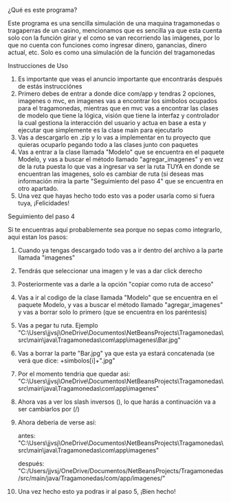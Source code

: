 ¿Qué es este programa?

Este programa es una sencilla simulación de una maquina tragamonedas o tragaperras de un casino, mencionamos que es sencilla ya que esta cuenta solo con la función girar y el como
se van recorriendo las imágenes, por lo que no cuenta con funciones como ingresar dinero, ganancias, dinero actual, etc. Solo es como una simulación de la función del tragamonedas

Instrucciones de Uso
1. Es importante que veas el anuncio importante que encontrarás después de estás instrucciónes
2. Primero debes de entrar a donde dice com/app y tendras 2 opciones, imagenes o mvc, en imagenes vas a encontrar los simbolos ocupados para el tragamonedas, mientras que en mvc vas
   a encontrar las clases de modelo que tiene la lógica, visión que tiene la interfaz y controlador la cual gestiona la interacción del usuario y actua en base a esta y ejecutar
   que simplemente es la clase main para ejecutarlo
3. Vas a descargarlo en .zip y lo vas a implementar en tu proyecto que quieras ocuparlo pegando todo a las clases junto con paquetes
4. Vas a entrar a la clase llamada "Modelo" que se encuentra en el paquete Modelo, y vas a buscar el método llamado "agregar_imagenes" y en vez de la ruta puesta lo que vas a ingresar
   va ser la ruta TUYA en donde se encuentran las imagenes, solo es cambiar de ruta (si deseas mas información mira la parte "Seguimiento del paso 4" que se encuentra en otro apartado.
5. Una vez que hayas hecho todo esto vas a poder usarla como si fuera tuya, ¡Felicidades!

Seguimiento del paso 4

Si te encuentras aquí probablemente sea porque no sepas como integrarlo, aqui estan los pasos:
1. Cuando ya tengas descargado todo vas a ir dentro del archivo a la parte llamada "imagenes"
2. Tendrás que seleccionar una imagen y le vas a dar click derecho
3. Posteriormente vas a darle a la opción "copiar como ruta de acceso"
4. Vas a ir al codigo de la clase llamada "Modelo" que se encuentra en el paquete Modelo, y vas a buscar el método llamado "agregar_imagenes" y vas a borrar solo lo primero (que se encuentra
   en los paréntesis)
5. Vas a pegar tu ruta. Ejemplo "C:\Users\jjvsj\OneDrive\Documentos\NetBeansProjects\Tragamonedas\src\main\java\Tragamonedas\com\app\imagenes\Bar.jpg"
6. Vas a borrar la parte "Bar.jpg" ya que esta ya estará concatenada (se verá que dice:   +simbolos[i]+".jpg"
7. Por el momento tendria que quedar asi: "C:\Users\jjvsj\OneDrive\Documentos\NetBeansProjects\Tragamonedas\src\main\java\Tragamonedas\com\app\imagenes\"
8. Ahora vas a ver los slash inversos (\), lo que harás a continuación va a ser cambiarlos por (/)
9. Ahora deberia de verse así:

   antes: "C:\Users\jjvsj\OneDrive\Documentos\NetBeansProjects\Tragamonedas\src\main\java\Tragamonedas\com\app\imagenes\"

   después: "C:/Users/jjvsj/OneDrive/Documentos/NetBeansProjects/Tragamonedas/src/main/java/Tragamonedas/com/app/imagenes/"
11. Una vez hecho esto ya podras ir al paso 5, ¡Bien hecho!
